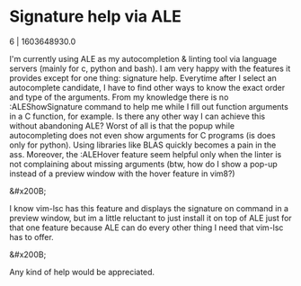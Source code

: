 # Signature help via ALE

6 | 1603648930.0

I'm currently using ALE as my autocompletion &amp; linting tool via language servers (mainly for c, python and bash). I am very happy with the features it provides except for one thing: signature help. Everytime after I select an autocomplete candidate, I have to find other ways to know the exact order and type of the arguments. From my knowledge there is no :ALEShowSignature command to help me while I fill out function arguments in a C function, for example. Is there any other way I can achieve this without abandoning ALE? Worst of all is that the popup while autocompleting does not even show arguments for C programs (is does only for python). Using libraries like BLAS quickly becomes a pain in the ass. Moreover, the :ALEHover feature seem helpful only when the linter is not complaining about missing arguments (btw, how do I show a pop-up instead of a preview window with the hover feature in vim8?)

&amp;#x200B;

I know vim-lsc has this feature and displays the signature on command in a preview window, but im a little reluctant to just install it on top of ALE just for that one feature because ALE can do every other thing I need that vim-lsc has to offer.

&amp;#x200B;

Any kind of help would be appreciated.